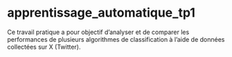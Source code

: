 # apprentissage_automatique_tp1
Ce travail pratique a pour objectif d’analyser et de comparer les performances de plusieurs algorithmes de classification à l’aide de données collectées sur X (Twitter).
